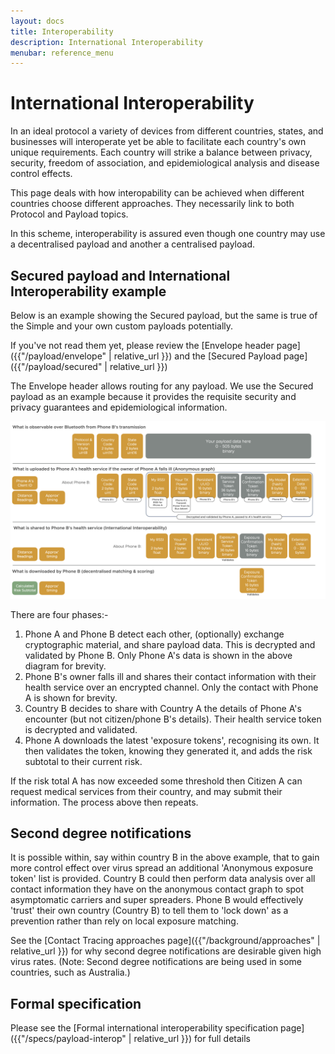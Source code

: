 ```yaml
---
layout: docs
title: Interoperability
description: International Interoperability
menubar: reference_menu
---
```


# International Interoperability

In an ideal protocol a variety of devices from different countries, states, and businesses will interoperate yet
be able to facilitate each country's own unique requirements. Each country will strike a balance between privacy, security,
freedom of association, and epidemiological analysis and disease control effects.

This page deals with how interopability can be achieved when different countries choose different approaches. They necessarily link to both Protocol and Payload topics.

In this scheme, interoperability is assured even though one country may use a decentralised payload and another a centralised payload.

## Secured payload and International Interoperability example

Below is an example showing the Secured payload, but the same is true of the Simple and your own custom payloads potentially.

If you've not read them yet, please review the
[Envelope header page]({{"/payload/envelope" | relative_url }})
and the
[Secured Payload page]({{"/payload/secured" | relative_url }})

The Envelope header allows routing for any payload. We use the Secured payload as an example because it
provides the requisite security and privacy guarantees and epidemiological information.


![International Interoperability stages](../images/SecuredPayloadInternationalInterop.png)

There are four phases:-

1. Phone A and Phone B detect each other, (optionally) exchange cryptographic material, and share payload data. This is decrypted and validated by Phone B. Only Phone A's data is shown in the above diagram for brevity.
2. Phone B's owner falls ill and shares their contact information with their health service over an encrypted channel. Only the contact with Phone A is shown for brevity.
3. Country B decides to share with Country A the details of Phone A's encounter (but not citizen/phone B's details). Their health service token is decrypted and validated.
4. Phone A downloads the latest 'exposure tokens', recognising its own. It then validates the token, knowing they generated it, and adds the risk subtotal to their current risk.

If the risk total A has now exceeded some threshold then Citizen A can request medical services from their country, and may submit their information. The process above then repeats.

## Second degree notifications

It is possible within, say within country B in the above example, that to gain more control effect over virus spread an additional 'Anonymous exposure token' list is provided. 
Country B could then perform data analysis over all contact information they have on the anonymous contact graph to spot asymptomatic carriers and super spreaders.
Phone B would effectively 'trust' their own country (Country B) to tell them to 'lock down' as a prevention rather than rely on local exposure matching. 

See the [Contact Tracing approaches page]({{"/background/approaches" | relative_url }})
for why second degree notifications are desirable given high virus rates. 
(Note: Second degree notifications are being used in some countries, such as Australia.)

## Formal specification

Please see the [Formal international interoperability specification page]({{"/specs/payload-interop" | relative_url }}) for full details